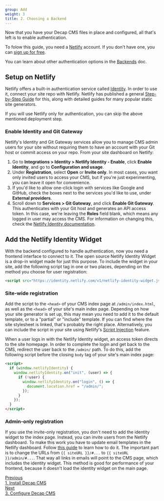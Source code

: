 ```yaml
---
group: Add
weight: 3
title: 2. Choosing a Backend
---
```

Now that you have your Decap CMS files in place and configured, all that's left is to enable authentication.

To folow this guide, you need a [Netlify](https://app.netlify.com) account. If you don't have one, you can [sign up for free](https://app.netlify.com/signup).

You can learn about other authentication options in the [Backends](/docs/backends-overview) doc.

## Setup on Netlify

Netlify offers a built-in authentication service called [Identity](https://docs.netlify.com/security/secure-access-to-sites/identity/). In order to use it, connect your site repo with Netlify. Netlify has published a general [Step-by-Step Guide](https://www.netlify.com/blog/2016/10/27/a-step-by-step-guide-deploying-a-static-site-or-single-page-app/) for this, along with detailed guides for many popular static site generators.

If you will use Netlify only for authentication, you can skip the above mentioned deployment step.

### Enable Identity and Git Gateway

Netlify's Identity and Git Gateway services allow you to manage CMS admin users for your site without requiring them to have an account with your Git host or commit access on your repo. From your site dashboard on Netlify:

1. Go to **Integrations > Identity > Netlify Identity - Enable**, click **Enable Identity**, and go to **Configuration and usage**. 
2. Under **Registration**, select **Open** or **Invite only**. In most cases, you want only invited users to access your CMS, but if you're just experimenting, you can leave it open for convenience.
3. If you'd like to allow one-click login with services like Google and GitHub, check the boxes next to the services you'd like to use, under **External providers**.
4. Scroll down to **Services > Git Gateway**, and click **Enable Git Gateway**. This authenticates with your Git host and generates an API access token. In this case, we're leaving the **Roles** field blank, which means any logged in user may access the CMS. For information on changing this, check the [Netlify Identity documentation](https://www.netlify.com/docs/identity/).

## Add the Netlify Identity Widget

With the backend configured to handle authentication, now you need a frontend interface to connect to it. The open source Netlify Identity Widget is a drop-in widget made for just this purpose. To include the widget in your site, add the following script tag in one or two places, depending on the method you choose for user registration:

```html
<script src="https://identity.netlify.com/v1/netlify-identity-widget.js"></script>
```

### Site-wide registration

Add the script to the `<head>` of your CMS index page at `/admin/index.html`, as well as the `<head>` of your site's main index page. Depending on how your site generator is set up, this may mean you need to add it to the default template, or to a "partial" or "include" template. If you can find where the site stylesheet is linked, that's probably the right place. Alternatively, you can include the script in your site using Netlify's [Script Injection](https://www.netlify.com/docs/inject-analytics-snippets/) feature.

When a user logs in with the Netlify Identity widget, an access token directs to the site homepage. In order to complete the login and get back to the CMS, redirect the user back to the `/admin/` path. To do this, add the following script before the closing `body` tag of your site's main index page:

```html
<script>
  if (window.netlifyIdentity) {
    window.netlifyIdentity.on("init", (user) => {
      if (!user) {
        window.netlifyIdentity.on("login", () => {
          document.location.href = "/admin/";
        });
      }
    });
  }
</script>
```

### Admin-only registration

If you use the invite-only registration, you don't need to add the identity widget to the index page. Instead, you can invite users from the Netlify dashboard. To make this work you have to update email templates in the Netlify dashboard. Follow [this guide](https://docs.netlify.com/security/secure-access-to-sites/identity/identity-generated-emails/) to learn how to do it. The important part is to change the URLs from `{{ siteURL }}/#...` to `{{ siteURL }}/admin/#...`. That way all links in emails will point to the CMS page, which includes the identity widget. This method is good for performance of your frontend, because it doesn't load the identity widget on the main page.

<nav class="pagination-nav">
 <a href="/docs/install-decap-cms/" class="button">
    <div class="pagination-nav__sublabel">Previous</div>
    <div class="pagination-nav__label">1. Install Decap CMS</div>
  </a>
   <a href="/docs/configure-decap-cms/" class="button pagination-nav__next">
    <div class="pagination-nav__sublabel">Next</div>
    <div class="pagination-nav__label">3. Configure Decap CMS</div>
  </a>
</nav>
